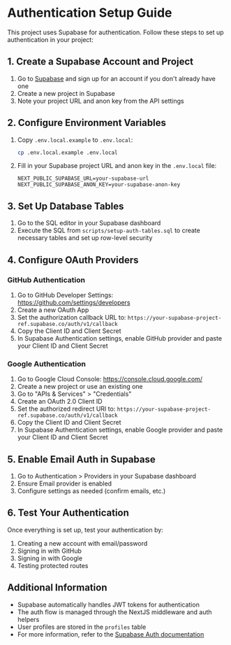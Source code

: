 # Authentication Setup Guide

This project uses Supabase for authentication. Follow these steps to set up authentication in your project:

## 1. Create a Supabase Account and Project

1. Go to [Supabase](https://supabase.com/) and sign up for an account if you don't already have one
2. Create a new project in Supabase
3. Note your project URL and anon key from the API settings

## 2. Configure Environment Variables

1. Copy `.env.local.example` to `.env.local`:
   ```bash
   cp .env.local.example .env.local
   ```
2. Fill in your Supabase project URL and anon key in the `.env.local` file:
   ```
   NEXT_PUBLIC_SUPABASE_URL=your-supabase-url
   NEXT_PUBLIC_SUPABASE_ANON_KEY=your-supabase-anon-key
   ```

## 3. Set Up Database Tables

1. Go to the SQL editor in your Supabase dashboard
2. Execute the SQL from `scripts/setup-auth-tables.sql` to create necessary tables and set up row-level security

## 4. Configure OAuth Providers

### GitHub Authentication
1. Go to GitHub Developer Settings: https://github.com/settings/developers
2. Create a new OAuth App
3. Set the authorization callback URL to: `https://your-supabase-project-ref.supabase.co/auth/v1/callback`
4. Copy the Client ID and Client Secret
5. In Supabase Authentication settings, enable GitHub provider and paste your Client ID and Client Secret

### Google Authentication
1. Go to Google Cloud Console: https://console.cloud.google.com/
2. Create a new project or use an existing one
3. Go to "APIs & Services" > "Credentials"
4. Create an OAuth 2.0 Client ID
5. Set the authorized redirect URI to: `https://your-supabase-project-ref.supabase.co/auth/v1/callback`
6. Copy the Client ID and Client Secret
7. In Supabase Authentication settings, enable Google provider and paste your Client ID and Client Secret

## 5. Enable Email Auth in Supabase

1. Go to Authentication > Providers in your Supabase dashboard
2. Ensure Email provider is enabled
3. Configure settings as needed (confirm emails, etc.)

## 6. Test Your Authentication

Once everything is set up, test your authentication by:
1. Creating a new account with email/password
2. Signing in with GitHub
3. Signing in with Google
4. Testing protected routes

## Additional Information

- Supabase automatically handles JWT tokens for authentication
- The auth flow is managed through the NextJS middleware and auth helpers
- User profiles are stored in the `profiles` table
- For more information, refer to the [Supabase Auth documentation](https://supabase.com/docs/guides/auth)
